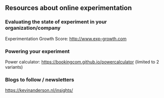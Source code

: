 ## Resources about online experimentation

### Evaluating the state of experiment in your organization/company

Experimentation Growth Score: http://www.exp-growth.com

### Powering your experiment
Power calculator: https://bookingcom.github.io/powercalculator (limited to 2 variants)

### Blogs to follow / newsletters
https://kevinanderson.nl/insights/
